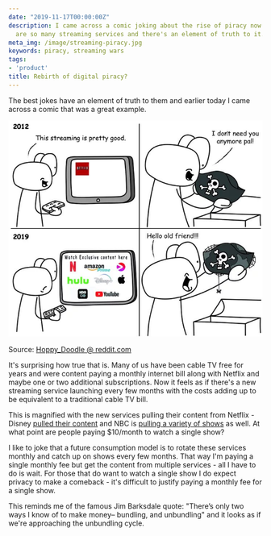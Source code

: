 ```yaml
---
date: "2019-11-17T00:00:00Z"
description: I came across a comic joking about the rise of piracy now that there
  are so many streaming services and there's an element of truth to it.
meta_img: /image/streaming-piracy.jpg
keywords: piracy, streaming wars
tags:
- 'product'
title: Rebirth of digital piracy?
---
```


The best jokes have an element of truth to them and earlier today I came across a comic that was a great example.

<img src="/image/streaming-piracy.jpg" alt="Streaming piracy comic" data-width="700" data-height="596" data-layout="responsive" />
<p class="caption">Source: <a href="https://www.reddit.com/r/comics/comments/bcdlbf/hello_old_friend_oc/">Hoppy_Doodle @ reddit.com</a></p>

It's surprising how true that is. Many of us have been cable TV free for years and were content paying a monthly internet bill along with Netflix and maybe one or two additional subscriptions. Now it feels as if there's a new streaming service launching every few months with the costs adding up to be equivalent to a traditional cable TV bill.

This is magnified with the new services pulling their content from Netflix - Disney [pulled their content](https://www.cnbc.com/2019/03/06/disneys-streaming-service-will-rival-netflix-says-jp-morgan.html) and NBC is [pulling a variety of shows](https://www.hollywoodreporter.com/live-feed/parks-recreation-moving-exclusively-nbcuniversal-streamer-1240225) as well. At what point are people paying $10/month to watch a single show?

I like to joke that a future consumption model is to rotate these services monthly and catch up on shows every few months. That way I'm paying a single monthly fee but get the content from multiple services - all I have to do is wait. For those that do want to watch a single show I do expect privacy to make a comeback - it's difficult to justify paying a monthly fee for a single show.

This reminds me of the famous Jim Barksdale quote: "There’s only two ways I know of to make money– bundling, and unbundling" and it looks as if we're approaching the unbundling cycle.
